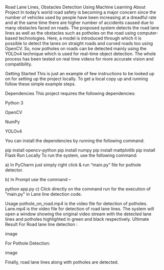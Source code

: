 Road Lane Lines, Obstacles Detection Using Machine Learning
About Project
In today’s world road safety is becoming a major concern since the number of vehicles used by people have been increasing at a dreadful rate and at the same time there are higher number of accidents caused due to many obstacles faced on roads. The proposed system detects the road lane lines as well as the obstacles such as potholes on the road using computer-based technologies. Here, a model is introduced through which it is possible to detect the lanes on straight roads and curved roads too using OpenCV. So, now potholes on roads can be detected mainly using the YOLOv4 technique which is used for real-time object detection. The whole process has been tested on real time videos for more accurate vision and compatibility.

Getting Started
This is just an example of few instructions to be looked up on for setting up the project locally. To get a local copy up and running follow these simple example steps.

Dependencies
This project requires the following dependencies:

Python 3

OpenCV

NumPy

YOLOv4

You can install the dependencies by running the following command:

pip install opencv-python
pip install numpy
pip install mattplotlib
pip install Flask
Run Locally
To run the system, use the following command:

a) In PyCharm just simply right click & run “main.py” file for pothole detector.

b) In Prompt use the command –

python app.py 
c) Click directly on the command run for the execution of "main.py" in Lane line detection code.

Usage
pothole_on_road.mp4 is the video file for detection of potholes.
Lane.mp4 is the video file for detection of road lane lines. The system will open a window showing the original video stream with the detected lane lines and potholes highlighted in green and black respectively.
Ultimate Result
For Road lane line detection :

image

For Pothole Detection:

image

Finally, road lane lines along with potholes are detected.
